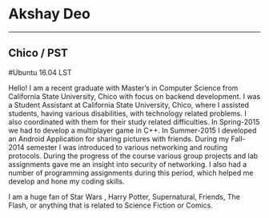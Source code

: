 # Akshay Deo

___

## Chico / PST

#Ubuntu 16.04 LST

Hello! I am a recent graduate with Master’s in Computer Science from California State University, Chico with focus on backend development. I was a Student Assistant at California State University, Chico, where I assisted students, having various disabilities, with technology related problems. I also coordinated with them for their study related difficulties. In Spring-2015 we had to develop a multiplayer game in C++. In Summer-2015 I developed an Android Application for sharing pictures with friends. During my Fall-2014 semester I was introduced to various networking and routing protocols. During the progress of the course various group projects and lab assignments gave me an insight into security of networking. I also had a number of programming assignments during this period, which helped me develop and hone my coding skills. 

I am a huge fan of Star Wars , Harry Potter, Supernatural, Friends, The Flash, or anything that is related to Science Fiction or Comics.